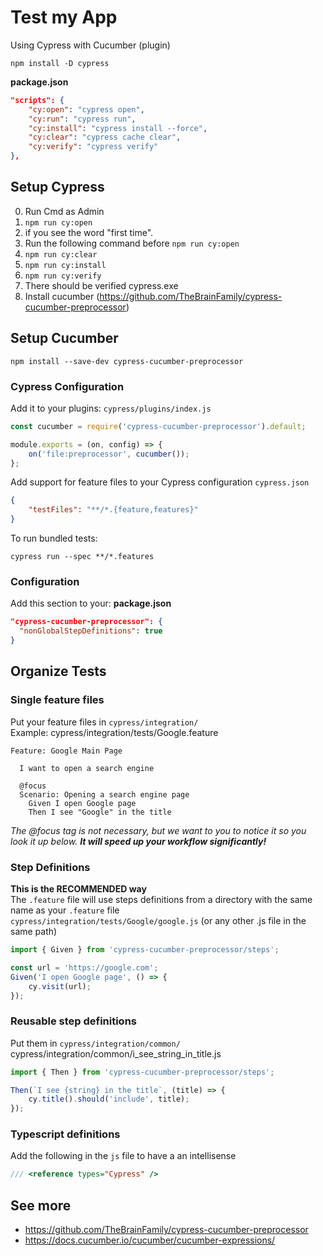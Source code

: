 # Test my App

Using Cypress with Cucumber (plugin)

```
npm install -D cypress
```

**package.json**

```json
"scripts": {
    "cy:open": "cypress open",
    "cy:run": "cypress run",
    "cy:install": "cypress install --force",
    "cy:clear": "cypress cache clear",
    "cy:verify": "cypress verify"
},
```

## Setup Cypress

0. Run Cmd as Admin
1. `npm run cy:open`
2. if you see the word "first time".
3. Run the following command before `npm run cy:open`
4. `npm run cy:clear`
5. `npm run cy:install`
6. `npm run cy:verify`
7. There should be verified cypress.exe
8. Install cucumber (https://github.com/TheBrainFamily/cypress-cucumber-preprocessor)

## Setup Cucumber

```
npm install --save-dev cypress-cucumber-preprocessor
```

### Cypress Configuration

Add it to your plugins:
`cypress/plugins/index.js`

```js
const cucumber = require('cypress-cucumber-preprocessor').default;

module.exports = (on, config) => {
    on('file:preprocessor', cucumber());
};
```

Add support for feature files to your Cypress configuration
`cypress.json`

```json
{
    "testFiles": "**/*.{feature,features}"
}
```

To run bundled tests:

```
cypress run --spec **/*.features
```

### Configuration

Add this section to your:
**package.json**

```json
"cypress-cucumber-preprocessor": {
  "nonGlobalStepDefinitions": true
}
```

## Organize Tests

### Single feature files

Put your feature files in `cypress/integration/`<br>
Example: cypress/integration/tests/Google.feature

```gherkin
Feature: Google Main Page

  I want to open a search engine

  @focus
  Scenario: Opening a search engine page
    Given I open Google page
    Then I see "Google" in the title
```

_The @focus tag is not necessary, but we want to you to notice it so you look it up below. **It will speed up your workflow significantly!**_

### Step Definitions

**This is the RECOMMENDED way**<br>
The `.feature` file will use steps definitions from a directory with the same name as your `.feature` file<br>
`cypress/integration/tests/Google/google.js` (or any other .js file in the same path)

```js
import { Given } from 'cypress-cucumber-preprocessor/steps';

const url = 'https://google.com';
Given('I open Google page', () => {
    cy.visit(url);
});
```

### Reusable step definitions

Put them in `cypress/integration/common/`<br>
cypress/integration/common/i_see_string_in_title.js

```js
import { Then } from 'cypress-cucumber-preprocessor/steps';

Then(`I see {string} in the title`, (title) => {
    cy.title().should('include', title);
});
```

### Typescript definitions

Add the following in the `js` file to have a an intellisense

```js
/// <reference types="Cypress" />
```

## See more

-   https://github.com/TheBrainFamily/cypress-cucumber-preprocessor
-   https://docs.cucumber.io/cucumber/cucumber-expressions/
